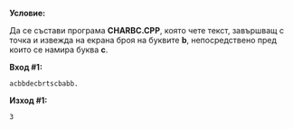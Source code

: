 **Условие:**

Да се състави програма **CHARBC.CPP**, която чете текст, завършващ с точка и извежда на екрана броя на буквите **b**, непосредствено пред които се намира буква **c**.

**Вход #1:**

	acbbdecbrtscbabb.

**Изход #1:**

	3
